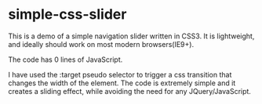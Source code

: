 # simple-css-slider

This is a demo of a simple navigation slider written in CSS3. It is lightweight, and ideally should work on most modern browsers(IE9+).

The code has 0 lines of JavaScript.

I have used the :target pseudo selector to trigger a css transition that changes the width of the element. The code is extremely simple and it creates a sliding effect, while avoiding the need for any JQuery/JavaScript.
